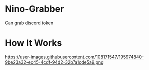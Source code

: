 # Nino-Grabber
Can grab discord token 

# How It Works
https://user-images.githubusercontent.com/108171547/195974840-9be23a32-ec45-4cdf-94d2-32b7a1cde5a9.png
